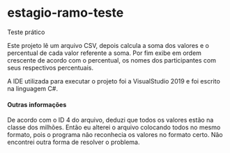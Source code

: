 # estagio-ramo-teste

Teste prático 

Este projeto lê um arquivo CSV, depois calcula a soma dos valores e o percentual de cada valor referente a soma. Por fim exibe em ordem crescente de acordo com o percentual, os nomes dos participantes com seus respectivos percentuais.

A IDE utilizada para executar o projeto foi a VisualStudio 2019 e foi escrito na linguagem C#.

#### Outras informações

De acordo com o ID 4 do arquivo, deduzi que todos os valores estão na classe dos milhões. Então eu alterei o arquivo colocando todos no mesmo formato, pois o programa não reconhecia os valores no formato certo.
Não encontrei outra forma de resolver o problema.
